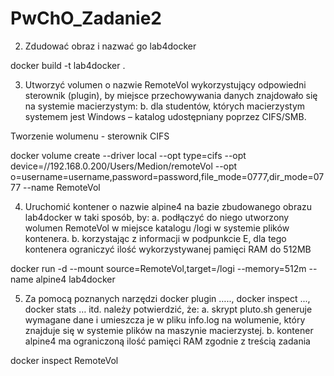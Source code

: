# PwChO_Zadanie2

2. Zdudować obraz i nazwać go lab4docker

docker build -t lab4docker .

3. Utworzyć volumen o nazwie RemoteVol wykorzystujący odpowiedni sterownik (plugin), by miejsce przechowywania danych znajdowało się na systemie macierzystym:
b. dla studentów, których macierzystym systemem jest Windows – katalog udostępniany poprzez CIFS/SMB.

Tworzenie wolumenu - sterownik CIFS

docker volume create --driver local --opt type=cifs --opt device=//192.168.0.200/Users/Medion/remoteVol --opt o=username=username,password=password,file_mode=0777,dir_mode=0777 --name RemoteVol 

4. Uruchomić kontener o nazwie alpine4 na bazie zbudowanego obrazu lab4docker w taki sposób, by:
a. podłączyć do niego utworzony wolumen RemoteVol w miejsce katalogu /logi w systemie plików kontenera.
b. korzystając z informacji w podpunkcie E, dla tego kontenera ograniczyć ilość wykorzystywanej pamięci RAM do 512MB

docker run -d --mount source=RemoteVol,target=/logi --memory=512m --name alpine4 lab4docker

5. Za pomocą poznanych narzędzi docker plugin ….., docker inspect ..., docker stats … itd. należy potwierdzić, że:
a. skrypt pluto.sh generuje wymagane dane i umieszcza je w pliku info.log na wolumenie, który znajduje się w systemie plików na maszynie macierzystej.
b. kontener alpine4 ma ograniczoną ilość pamięci RAM zgodnie z treścią zadania

docker inspect RemoteVol
